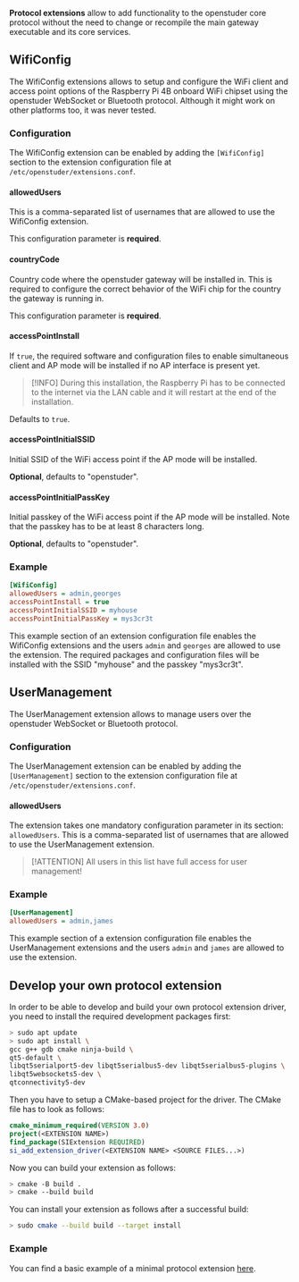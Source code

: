 **Protocol extensions** allow to add functionality to the openstuder core protocol without the need to change or recompile the main gateway executable and its core services.

## WifiConfig

The WifiConfig extensions allows to setup and configure the WiFi client and access point options of the Raspberry Pi 4B 
onboard WiFi chipset using the openstuder WebSocket or Bluetooth protocol. Although it might work on other platforms too, it was never tested.

### Configuration

The WifiConfig extension can be enabled by adding the `[WifiConfig]` section to the extension configuration file at `/etc/openstuder/extensions.conf`.

#### allowedUsers

This is a comma-separated list of usernames that are allowed to use the WifiConfig extension.

This configuration parameter is **required**.

#### countryCode

Country code where the openstuder gateway will be installed in. This is required to configure the correct behavior of the WiFi chip for the country the 
gateway is running in.

This configuration parameter is **required**.

#### accessPointInstall

If `true`, the required software and configuration files to enable simultaneous client and AP mode will be installed if no AP interface is present yet. 

> [!INFO]
> During this installation, the Raspberry Pi has to be connected to the internet via the LAN cable and it will restart at the end of the installation.

Defaults to `true`.

#### accessPointInitialSSID

Initial SSID of the WiFi access point if the AP mode will be installed.

**Optional**, defaults to "openstuder".

#### accessPointInitialPassKey

Initial passkey of the WiFi access point if the AP mode will be installed. Note that the passkey has to be at least 8 characters long.

**Optional**, defaults to "openstuder".

### Example

```ini
[WifiConfig]
allowedUsers = admin,georges
accessPointInstall = true
accessPointInitialSSID = myhouse
accessPointInitialPassKey = mys3cr3t
```

This example section of an extension configuration file enables the WifiConfig extensions and the users `admin` and `georges` are allowed to use the extension.
The required packages and configuration files will be installed with the SSID "myhouse" and the passkey "mys3cr3t".

## UserManagement

The UserManagement extension allows to manage users over the openstuder WebSocket or Bluetooth protocol.

### Configuration

The UserManagement extension can be enabled by adding the `[UserManagement]` section to the extension configuration file at `/etc/openstuder/extensions.conf`.

#### allowedUsers

The extension takes one mandatory configuration parameter in its section: `allowedUsers`. This is a comma-separated list of usernames that are allowed to use the 
UserManagement extension.

> [!ATTENTION]
> All users in this list have full access for user management!

### Example

```ini
[UserManagement]
allowedUsers = admin,james
```

This example section of a extension configuration file enables the UserManagement extensions and the users `admin` and `james` are allowed to use the extension.


## Develop your own protocol extension

In order to be able to develop and build your own protocol extension driver, you need to install the required development
packages first:

```bash
> sudo apt update
> sudo apt install \
gcc g++ gdb cmake ninja-build \
qt5-default \
libqt5serialport5-dev libqt5serialbus5-dev libqt5serialbus5-plugins \
libqt5websockets5-dev \
qtconnectivity5-dev
```

Then you have to setup a CMake-based project for the driver. The CMake file has to look as follows:

```cmake
cmake_minimum_required(VERSION 3.0)
project(<EXTENSION NAME>)
find_package(SIExtension REQUIRED)
si_add_extension_driver(<EXTENSION NAME> <SOURCE FILES...>)
```

Now you can build your extension as follows:

```bash
> cmake -B build .
> cmake --build build
```

You can install your extension as follows after a successful build:

```bash
> sudo cmake --build build --target install
```

### Example

You can find a basic example of a minimal protocol extension [here](https://github.com/OpenStuder/driver-examples).
